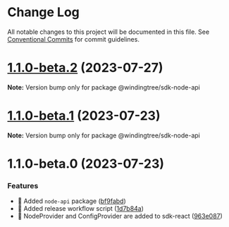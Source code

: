 # Change Log

All notable changes to this project will be documented in this file.
See [Conventional Commits](https://conventionalcommits.org) for commit guidelines.

# [1.1.0-beta.2](https://github.com/windingtree/sdk/compare/@windingtree/sdk-node-api@1.1.0-beta.1...@windingtree/sdk-node-api@1.1.0-beta.2) (2023-07-27)

**Note:** Version bump only for package @windingtree/sdk-node-api





# [1.1.0-beta.1](https://github.com/windingtree/sdk/compare/@windingtree/sdk-node-api@1.1.0-beta.0...@windingtree/sdk-node-api@1.1.0-beta.1) (2023-07-23)

**Note:** Version bump only for package @windingtree/sdk-node-api

# 1.1.0-beta.0 (2023-07-23)

### Features

- 🎸 Added `node-api` package ([bf9fabd](https://github.com/windingtree/sdk/commit/bf9fabdd9a1476c087c8308c2d46d2bfce6253d1))
- 🎸 Added release workflow script ([1d7b84a](https://github.com/windingtree/sdk/commit/1d7b84a3623848c449522c0bb2af2c5f114c8a0a))
- 🎸 NodeProvider and ConfigProvider are added to sdk-react ([963e087](https://github.com/windingtree/sdk/commit/963e0876dacd11c28610d31471fa0686634fc416))
